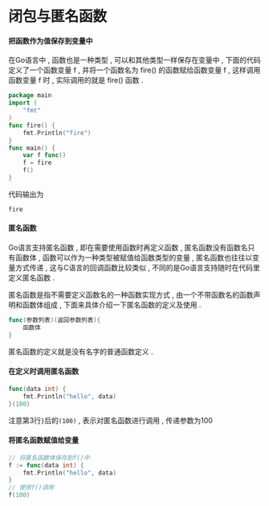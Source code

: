 # 闭包与匿名函数

#### 把函数作为值保存到变量中

在Go语言中 , 函数也是一种类型 , 可以和其他类型一样保存在变量中 , 下面的代码定义了一个函数变量 f , 并将一个函数名为 fire\(\) 的函数赋给函数变量 f , 这样调用函数变量 f 时 , 实际调用的就是 fire\(\) 函数 .

```go
package main
import (
    "fmt"
)
func fire() {
    fmt.Println("fire")
}
func main() {
    var f func()
    f = fire
    f()
}
```

代码输出为

```
fire
```

#### 匿名函数

Go语言支持匿名函数 , 即在需要使用函数时再定义函数 , 匿名函数没有函数名只有函数体 , 函数可以作为一种类型被赋值给函数类型的变量 , 匿名函数也往往以变量方式传递 , 这与C语言的回调函数比较类似 , 不同的是Go语言支持随时在代码里定义匿名函数 .

匿名函数是指不需要定义函数名的一种函数实现方式 , 由一个不带函数名的函数声明和函数体组成 , 下面来具体介绍一下匿名函数的定义及使用 .

```go
func(参数列表)(返回参数列表){
    函数体
}
```

匿名函数的定义就是没有名字的普通函数定义 .

#### 在定义时调用匿名函数

```go
func(data int) {
    fmt.Println("hello", data)
}(100)
```

注意第3行`}`后的`(100)` , 表示对匿名函数进行调用 , 传递参数为100

#### 将匿名函数赋值给变量

```go
// 将匿名函数体保存到f()中
f := func(data int) {
    fmt.Println("hello", data)
}
// 使用f()调用
f(100)
```



